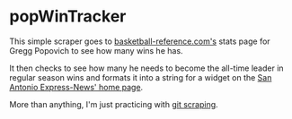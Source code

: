 # popWinTracker

This simple scraper goes to [basketball-reference.com's](https://www.basketball-reference.com/coaches/popovgr99c.html) stats page for Gregg Popovich to see how many wins he has.

It then checks to see how many he needs to become the all-time leader in regular season wins and formats it into a string for a widget on the [San Antonio Express-News' home page](expressnews.com/).

More than anything, I'm just practicing with [git scraping](https://simonwillison.net/2020/Oct/9/git-scraping/).

